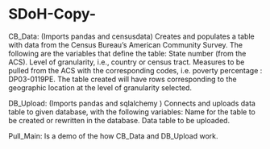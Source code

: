 # SDoH-Copy-
CB_Data: (Imports pandas and censusdata)
Creates and populates a table with data from the Census Bureau’s American Community Survey. The following are the variables that define the table:
State number (from the ACS).
Level of granularity, i.e., country or census tract.
Measures to be pulled from the ACS with the corresponding codes, i.e. poverty percentage : DP03-0119PE.
The table created will have rows corresponding to the geographic location at the level of granularity selected.

DB_Upload: (Imports pandas and sqlalchemy )
Connects and uploads data table to given database, with the following variables:
Name for the table to be created or rewritten in the database.
Data table to be uploaded.

Pull_Main:
Is a demo of the how CB_Data and DB_Upload work.
